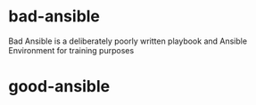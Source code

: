 # bad-ansible
Bad Ansible is a deliberately poorly written playbook and Ansible Environment for training purposes
# good-ansible
